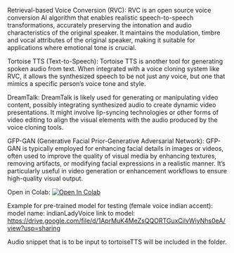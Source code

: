 Retrieval-based Voice Conversion (RVC): 
RVC is an open source voice conversion AI algorithm that enables realistic speech-to-speech transformations, accurately preserving the intonation and audio characteristics of the original speaker. It maintains the modulation, timbre and vocal attributes of the original speaker, making it suitable for applications where emotional tone is crucial.

Tortoise TTS (Text-to-Speech):
Tortoise TTS is another tool for generating spoken audio from text. When integrated with a voice cloning system like RVC, it allows the synthesized speech to be not just any voice, but one that mimics a specific person’s voice tone and style.

DreamTalk:
DreamTalk is likely used for generating or manipulating video content, possibly integrating synthesized audio to create dynamic video presentations. It might involve lip-syncing technologies or other forms of video editing to align the visual elements with the audio produced by the voice cloning tools.

GFP-GAN (Generative Facial Prior-Generative Adversarial Network):
GFP-GAN is typically employed for enhancing facial details in images or videos, often used to improve the quality of visual media by enhancing textures, removing artifacts, or modifying facial expressions in a realistic manner. It’s particularly useful in video generation or enhancement workflows to ensure high-quality visual output.


Open in Colab: [![Open In Colab](https://colab.research.google.com/assets/colab-badge.svg)](https://colab.research.google.com/drive/1E-O8138jXt1dLgI2JIJUtQXhFqmlQjvm?usp=sharing)


Example for pre-trained model for testing (female voice indian accent): 
model name: indianLadyVoice
link to model: https://drive.google.com/file/d/1AprMuK4MeZsQQORTGuxCilvWiyNhs0eA/view?usp=sharing

Audio snippet that is to be input to tortoiseTTS will be included in the folder.